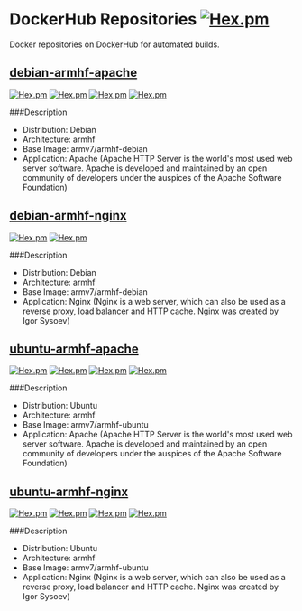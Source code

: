 # DockerHub Repositories [![Hex.pm](https://img.shields.io/hexpm/l/plug.svg)](http://www.apache.org/licenses/LICENSE-2.0)
Docker repositories on DockerHub for automated builds. 

## [debian-armhf-apache](https://github.com/pelayolluna/docker-hub/tree/master/repositories/debian-armhf-apache)
[![Hex.pm](https://images.microbadger.com/badges/version/lluna89/debian-armhf-apache.svg)](https://microbadger.com/images/lluna89/debian-armhf-apache) [![Hex.pm](https://images.microbadger.com/badges/image/lluna89/debian-armhf-apache.svg)](https://microbadger.com/images/lluna89/debian-armhf-apache) [![Hex.pm](https://img.shields.io/docker/stars/lluna89/debian-armhf-apache.svg)](https://hub.docker.com/r/lluna89/debian-armhf-apache/) [![Hex.pm](https://img.shields.io/docker/pulls/lluna89/debian-armhf-apache.svg)](https://hub.docker.com/r/lluna89/debian-armhf-apache/)

###Description
- Distribution: Debian
- Architecture: armhf
- Base Image: armv7/armhf-debian
- Application: Apache (Apache HTTP Server is the world's most used web server software. Apache is developed and maintained by an open community of developers under the auspices of the Apache Software Foundation)

## [debian-armhf-nginx](https://github.com/pelayolluna/docker-hub/tree/master/repositories/debian-armhf-nginx)
[![Hex.pm](https://img.shields.io/docker/stars/lluna89/debian-armhf-nginx.svg)](https://hub.docker.com/r/lluna89/debian-armhf-nginx/) [![Hex.pm](https://img.shields.io/docker/pulls/lluna89/debian-armhf-nginx.svg)](https://hub.docker.com/r/lluna89/debian-armhf-nginx/)

###Description
- Distribution: Debian
- Architecture: armhf
- Base Image: armv7/armhf-debian
- Application: Nginx (Nginx is a web server, which can also be used as a reverse proxy, load balancer and HTTP cache. Nginx was created by Igor Sysoev)

## [ubuntu-armhf-apache](https://github.com/pelayolluna/docker-hub/tree/master/repositories/ubuntu-armhf-apache)
[![Hex.pm](https://images.microbadger.com/badges/version/lluna89/ubuntu-armhf-apache.svg)](https://microbadger.com/images/lluna89/ubuntu-armhf-apache) [![Hex.pm](https://images.microbadger.com/badges/image/lluna89/ubuntu-armhf-apache.svg)](https://microbadger.com/images/lluna89/ubuntu-armhf-apache) [![Hex.pm](https://img.shields.io/docker/stars/lluna89/ubuntu-armhf-apache.svg)](https://hub.docker.com/r/lluna89/ubuntu-armhf-apache/) [![Hex.pm](https://img.shields.io/docker/pulls/lluna89/ubuntu-armhf-apache.svg)](https://hub.docker.com/r/lluna89/ubuntu-armhf-apache/)

###Description
- Distribution: Ubuntu
- Architecture: armhf
- Base Image: armv7/armhf-ubuntu
- Application: Apache (Apache HTTP Server is the world's most used web server software. Apache is developed and maintained by an open community of developers under the auspices of the Apache Software Foundation)

## [ubuntu-armhf-nginx](https://github.com/pelayolluna/docker-hub/tree/master/repositories/ubuntu-armhf-nginx)
[![Hex.pm](https://images.microbadger.com/badges/version/lluna89/ubuntu-armhf-nginx.svg)](https://microbadger.com/images/lluna89/ubuntu-armhf-nginx) [![Hex.pm](https://images.microbadger.com/badges/image/lluna89/ubuntu-armhf-nginx.svg)](https://microbadger.com/images/lluna89/ubuntu-armhf-nginx) [![Hex.pm](https://img.shields.io/docker/stars/lluna89/ubuntu-armhf-nginx.svg)](https://hub.docker.com/r/lluna89/ubuntu-armhf-nginx/) [![Hex.pm](https://img.shields.io/docker/pulls/lluna89/ubuntu-armhf-nginx.svg)](https://hub.docker.com/r/lluna89/ubuntu-armhf-nginx/)

###Description
- Distribution: Ubuntu
- Architecture: armhf
- Base Image: armv7/armhf-ubuntu
- Application: Nginx (Nginx is a web server, which can also be used as a reverse proxy, load balancer and HTTP cache. Nginx was created by Igor Sysoev)
